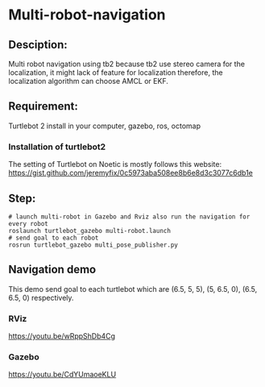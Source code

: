# Multi-robot-navigation
## Desciption:
Multi robot navigation using tb2 because tb2 use stereo camera for the localization, it might lack of feature for localization therefore, the localization algorithm can choose AMCL or EKF.

## Requirement:
Turtlebot 2 install in your computer, gazebo, ros, octomap

### Installation of turtlebot2 
The setting of Turtlebot on Noetic is mostly follows this website:
https://gist.github.com/jeremyfix/0c5973aba508ee8b6e8d3c3077c6db1e




## Step:
```
# launch multi-robot in Gazebo and Rviz also run the navigation for every robot
roslaunch turtlebot_gazebo multi-robot.launch
# send goal to each robot
rosrun turtlebot_gazebo multi_pose_publisher.py
```

## Navigation demo
This demo send goal to each turtlebot which are (6.5, 5, 5), (5, 6.5, 0), (6.5, 6.5, 0) respectively.
### RViz
https://youtu.be/wRppShDb4Cg
### Gazebo
https://youtu.be/CdYUmaoeKLU

